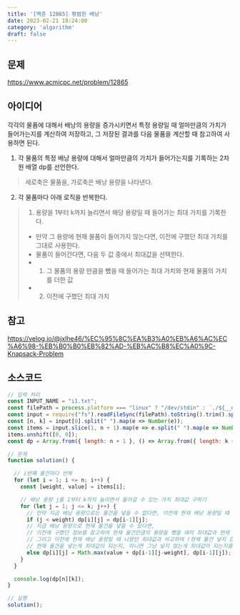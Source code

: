 ```yaml
---
title: '[백준 12865] 평범한 배낭'
date: 2023-02-21 18:24:00
category: 'algorithm'
draft: false
---
```


## 문제
https://www.acmicpc.net/problem/12865

## 아이디어
각각의 물품에 대해서 배낭의 용량을 증가시키면서 특정 용량일 때 얼마만큼의 가치가 들어가는지를 계산하여 저장하고, 그 저장된 결과를 다음 물품을 계산할 때 참고하여 사용하면 된다.
1. 각 물품의 특정 배낭 용량에 대해서 얼마만큼의 가치가 들어가는지를 기록하는 2차원 배열 dp를 선언한다.
> 세로축은 물품을, 가로축은 배낭 용량을 나타낸다.
2. 각 물품마다 아래 로직을 반복한다.
> 1. 용량을 1부터 k까지 늘리면서 해당 용량일 때 들어가는 최대 가치를 기록한다.
> - 만약 그 용량에 현재 물품이 들어가지 않는다면, 이전에 구했던 최대 가치를 그대로 사용한다.
> - 물품이 들어간다면, 다음 두 값 중에서 최대값을 선택한다.
> - 1. 그 물품의 용량 만큼을 뺐을 때 들어가는 최대 가치와 현재 물품의 가치를 더한 값
> - 2. 이전에 구했던 최대 가치 

## 참고
https://velog.io/@jxlhe46/%EC%95%8C%EA%B3%A0%EB%A6%AC%EC%A6%98-%EB%B0%B0%EB%82%AD-%EB%AC%B8%EC%A0%9C-Knapsack-Problem

## 소스코드
```js
// 입력 처리
const INPUT_NAME = "i1.txt";
const filePath = process.platform === "linux" ? "/dev/stdin" : `./${__dirname.split('\\').pop()}/${INPUT_NAME}`;
const input = require("fs").readFileSync(filePath).toString().trim().split("\n").map(item => item.trim());
const [n, k] = input[0].split(" ").map(e => Number(e));
const items = input.slice(1, n + 1).map(e => e.split(" ").map(e => Number(e)));
items.unshift([0, 0]);
const dp = Array.from({ length: n + 1 }, () => Array.from({ length: k + 1 }, () => 0));

// 문제
function solution() {

  // i번째 물건마다 반복
  for (let i = 1; i <= n; i++) {
    const [weight, value] = items[i];

    // 배낭 용량 j를 1부터 k까지 늘리면서 들어갈 수 있는 가치 최대값 구하기
    for (let j = 1; j <= k; j++) {
      // 만약 지금 배낭 용량으로는 물건을 넣을 수 없다면, 이전에 현재 배낭 용량일 때 나왔던 최대값이 결과가 된다.
      if (j < weight) dp[i][j] = dp[i-1][j];
      // 지금 배낭 용량으로 현재 물건을 넣을 수 있다면,
      // 이전에 구했던 정보를 참고하여 현재 물건만큼의 용량을 뺐을 때의 최대값과 현재 물건의 가치를 더한값을 가져온다. (현재 물건 넣기)
      // 그리고 이전에 현재 배낭 용량일 때 나왔던 최대값과 비교하여 (현재 물건 넣지 않기)
      // 현재 물건을 넣는게 최대값이 되는지, 아니면 그냥 넣지 않는게 최대값이 되는지를 저장한다.
      else dp[i][j] = Math.max(value + dp[i-1][j-weight], dp[i-1][j]);
    }
  }

  console.log(dp[n][k]);
}

// 실행
solution();
```